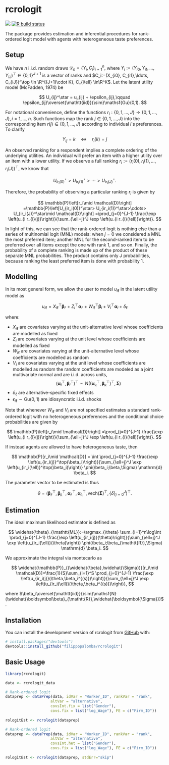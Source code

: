 <!-- README.md is generated from README.Rmd. Please edit that file -->

# rcrologit

<!-- badges: start -->

[![](https://img.shields.io/badge/devel%20version-0.0.1-blue.svg)](https://github.com/filippopalomba/rcrologit)
[![R build
status](https://github.com/filippopalomba/rcrologit/workflows/R-CMD-check/badge.svg)](https://github.com/filippopalomba/rcrologit/actions)

<!-- badges: end -->

The package provides estimation and inferential procedures for
rank-ordered logit model with agents with heterogeneous taste
preferences.

## Setup

We have $n$ i.i.d. random draws $\mathcal{D}_n=\{Y_i,C_i\}_{i=1}^n,$ where $Y_i := (Y_{i0},Y_{i1},\ldots,Y_{iJ})^\top \in\{0,1\}^{J+1}$ is a vector of ranks  and $C_i:=(X_{i0}, C_{i1},\ldots, C_{iJ})^\top \in \R^{(J+1)\cdot K}, C_{i\ell} \in\R^K$. Let the latent utility model (McFadden, 1974) be

$$
U_{ij}^\star = u_{ij} + \epsilon_{ij},\qquad \epsilon_{ij}\overset{\mathtt{iid}}{\sim}\mathsf{Gu}(0,1).
$$

For notational convenience, define the functions $r_i:\{0,1,\ldots,J\}\to\{0,1,\ldots,J\},i=1,\ldots,n$. Such functions map the rank $j\in\{0,1,\ldots,J\}$ into the corresponding item $r(j)\in\{0,1,\ldots,J\}$ according to individual $i$'s preferences. To clarify

$$
Y_{ij} = k\quad\iff\quad r_i(k)=j
$$

An observed ranking for a respondent implies a complete ordering of the underlying utilities. An individual will prefer an item with a higher utility over an item with a lower utility. If we observe a full ranking $r_i:=(r_i(0),r_i(1),\ldots,r_i(J))^\top$, we know that

$$
U_{ir_i(0)}^\star> U_{ir_i(1)}^\star>\cdots> U_{ir_i(J)}^\star.
$$

Therefore, the probability of observing a particular ranking $r_i$ is given by

$$
\mathbb{P}\left[r_i\mid \mathcal{D}\right]  =\mathbb{P}\left[U_{ir_i(0)}^\star> U_{ir_i(1)}^\star>\cdots> U_{ir_i(J)}^\star\mid \mathcal{D}\right]  =\prod_{j=0}^{J-1} \frac{\exp \left(u_{i r_{i}(j)}\right)}{\sum_{\ell=j}^J \exp \left(u_{i r_{i}(\ell)}\right)}.
$$

In light of this, we can see that the rank-ordered logit is nothing else than a series of multinomial logit (MNL) models: when $j=0$ we considered a MNL the most preferred item; another MNL for the second-ranked item to be preferred over all items except the one with rank 1, and so on. Finally, the probability of a complete ranking is made up of the product of these separate MNL probabilities. The product contains only $J$ probabilities, because ranking the least preferred item is done with probability 1.

## Modelling

In its most general form, we allow the user to model $u_{i\ell}$ in the latent utility model as

$$
u_{i\ell}=X_{i\ell}^\top\boldsymbol{\beta}_{\mathtt{F}} + Z_i^\top\boldsymbol{\alpha}_{\mathtt{F}} + 
 W_{i\ell}^\top\boldsymbol{\beta}_i + V_i^\top\boldsymbol{\alpha}_i + \delta_\ell
$$

where:

- $X_{i\ell}$ are covariates varying at the unit-alternative level whose coefficients are modelled as fixed
- $Z_{i}$ are covariates varying at the unit level whose coefficients are modelled as fixed
- $W_{i\ell}$ are covariates varying at the unit-alternative level whose coefficients are modelled as random
- $V_{i}$ are covariates varying at the unit level whose coefficients are modelled as random the random coefficients are modeled as a joint multivariate normal and are i.i.d. across units,
  $$
  \left(\boldsymbol{\alpha}_i^\top, \boldsymbol{\beta}_i^\top\right)^\top \sim
   \mathsf{N}\left(\left(\boldsymbol{\alpha}_{\mathtt{R}}^\top, \boldsymbol{\beta}_{\mathtt{R}}^\top\right)^\top,\boldsymbol{\Sigma}\right)
  $$
- $\delta_\ell$ are alternative-specific fixed effects
- $\epsilon_{i\ell}\sim\mathsf{Gu}(0,1)$ are idiosyncratic i.i.d. shocks

Note that whenever $W_{i\ell}$ and $V_i$ are not specified estimates a standard rank-ordered logit with no heterogeneous preferences and the conditional choice probabilities are given by 

$$
\mathbb{P}\left[r_i\mid \mathcal{D}\right]  =\prod_{j=0}^{J-1} \frac{\exp \left(u_{i r_{i}(j)}\right)}{\sum_{\ell=j}^J \exp \left(u_{i r_{i}(\ell)}\right)}.
$$

If instead agents are allowed to have heterogeneous taste, then

$$
\mathbb{P}[r_i\mid \mathcal{D}] = \int \prod_{j=0}^{J-1} \frac{\exp \left(u_{ir_i(j)}^\top(\beta_i)\right)}{\sum_{\ell=j}^J \exp \left(u_{ir_i(\ell)}^\top(\beta_i)\right)} \phi(\beta_i;\beta,\Sigma) \mathrm{d} \beta_i.
$$

The parameter vector to be estimated is thus

$$
\theta = \left(\boldsymbol{\beta_\mathtt{F}}^\top,\boldsymbol{\beta_\mathtt{R}}^\top,\boldsymbol{\alpha_\mathtt{F}}^\top,\boldsymbol{\alpha_\mathtt{R}}^\top, \mathrm{vech}(\boldsymbol{\Sigma})^\top,\{\delta\}_{j=0}^J\right)^\top.
$$

## Estimation

The ideal maximum likelihood estimator is defined as

$$
\widehat{\theta}_{\mathtt{ML}}:=\argmax_{\theta} \sum_{i=1}^n\log\int \prod_{j=0}^{J-1} \frac{\exp \left(u_{ir_i(j)}(\theta)\right)}{\sum_{\ell=j}^J \exp \left(u_{ir_i(\ell)}(\theta)\right)} \phi(\beta_i;\beta_{\mathtt{R}},\Sigma) \mathrm{d} \beta_i.
$$

We approximate the integral via montecarlo as

$$
\widehat{\mathbb{P}}_{(\widehat{\beta},\widehat{\Sigma})}[r_i\mid \mathcal{D}]=\frac{1}{S}\sum_{i=1}^S \prod_{j=0}^{J-1} \frac{\exp \left(u_{ir_i(j)}(\theta,\beta_i^{(s)})\right)}{\sum_{\ell=j}^J \exp \left(u_{ir_i(\ell)}(\theta,\beta_i^{(s)})\right)},
$$

where $\beta_i\overset{\mathtt{iid}}{\sim}\mathsf{N}(\widehat{\boldsymbol\beta}_{\mathtt{R}},\widehat{\boldsymbol{\Sigma}})$.

## Installation

You can install the development version of rcrologit from
[GitHub](https://github.com/filippopalomba/rcrologit) with:

```r
# install.packages("devtools")
devtools::install_github("filippopalomba/rcrologit")
```

## Basic Usage

```r
library(rcrologit)

data <- rcrologit_data

# Rank-ordered logit
dataprep <- dataPrep(data, idVar = "Worker_ID", rankVar = "rank",
                    altVar = "alternative",
                    covsInt.fix = list("Gender"),
                    covs.fix = list("log_Wage"), FE = c("Firm_ID"))
                    
rologitEst <- rcrologit(dataprep)

# Rank-ordered logit
dataprep <- dataPrep(data, idVar = "Worker_ID", rankVar = "rank",
                    altVar = "alternative",
                    covsInt.het = list("Gender"),
                    covs.fix = list("log_Wage"), FE = c("Firm_ID"))
                    
rologitEst <- rcrologit(dataprep, stdErr="skip")
```
